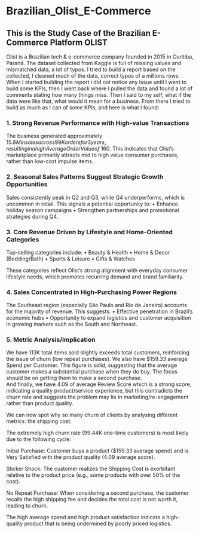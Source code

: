 # Brazilian_Olist_E-Commerce
## This is the Study Case of the Brazilian E-Commerce Platform OLIST

Olist is a Brazilian tech & e-commerce company founded in 2015 in Curitiba, Paraná.
The dataset collected from Kaggle is full of missing values and mismatched data, a lot of typos. I tried to build a report based on the collected, I cleaned much of the data, correct typos of a millions rows. When I started building the report i did not notice any issue until I want to build some KPIs, then I went back where I pulled the data and found a lot of comments stating how many things miss. Then I said to my self, what if the data were like that, what would it mean for a business. From there I tried to build as much as I can of some KPIs, and here is what I found:

### 1. Strong Revenue Performance with High-value Transactions

The business generated approximately $15.8M in sales across 99K orders for 3 years, resulting in a high Average Order Value of ~$160.
This indicates that Olist’s marketplace primarily attracts mid to high value consumer purchases, rather than low-cost impulse items.

### 2. Seasonal Sales Patterns Suggest Strategic Growth Opportunities

Sales consistently peak in Q2 and Q3, while Q4 underperforms, which is uncommon in retail.
This signals a potential opportunity to:
• Enhance holiday season campaigns
• Strengthen partnerships and promotional strategies during Q4.

### 3. Core Revenue Driven by Lifestyle and Home-Oriented Categories

Top-selling categories include:
• Beauty & Health
• Home & Decor (Bedding/Bath)
• Sports & Leisure
• Gifts & Watches

These categories reflect Olist’s strong alignment with everyday consumer lifestyle needs, which promotes recurring demand and brand familiarity.

### 4. Sales Concentrated in High-Purchasing Power Regions

The Southeast region (especially São Paulo and Rio de Janeiro) accounts for the majority of revenue.
This suggests:
• Effective penetration in Brazil’s economic hubs
• Opportunity to expand logistics and customer acquisition in growing markets such as the South and Northeast.

### 5. Metric Analysis/Implication

We have 113K total items sold slightly exceeds total customers, reinforcing the issue of churn (low repeat purchases).
We also have $159.33 average Spend per Customer. This figure is solid, suggesting that the average customer makes a substantial purchase when they do buy. The focus should be on getting them to make a second purchase.<br>
And finally, we have 4.09 of average Review Score which is a strong score, indicating a quality product/service experience, but this contradicts the churn rate and suggests the problem may lie in marketing/re-engagement rather than product quality.

We can now spot why so many churn of clients by analysing different metrics: the shipping cost.<br>

The extremely high churn rate (99.44K one-time customers) is most likely due to the following cycle:<br>

Initial Purchase: Customer buys a product ($159.33 average spend) and is Very Satisfied with the product quality (4.09 average score).<br>

Sticker Shock: The customer realizes the Shipping Cost is exorbitant relative to the product price (e.g., some products with over 50% of the cost).<br>

No Repeat Purchase: When considering a second purchase, the customer recalls the high shipping fee and decides the total cost is not worth it, leading to churn.<br>

The high average spend and high product satisfaction indicate a high-quality product that is being undermined by poorly priced logistics.


